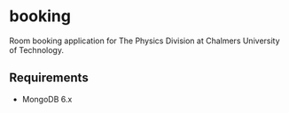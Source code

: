 # booking
Room booking application for The Physics Division at Chalmers University of Technology.

## Requirements

* MongoDB 6.x
